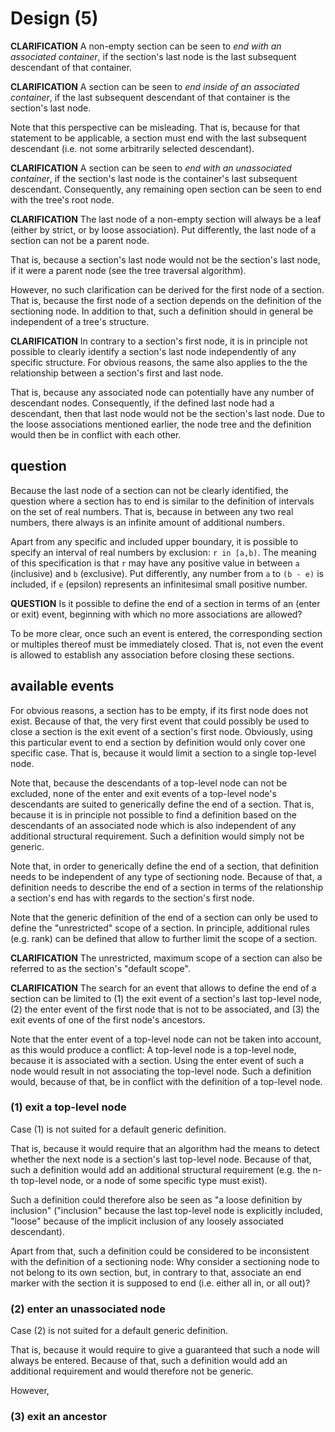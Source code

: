 
<!-- ======================================================================= -->
# Design (5)

**CLARIFICATION**
A non-empty section can be seen to *end with an associated container*, if
the section's last node is the last subsequent descendant of that container.

**CLARIFICATION**
A section can be seen to *end inside of an associated container*, if the
last subsequent descendant of that container is the section's last node.

Note that this perspective can be misleading. That is, because for that
statement to be applicable, a section must end with the last subsequent
descendant (i.e. not some arbitrarily selected descendant).

**CLARIFICATION**
A section can be seen to *end with an unassociated container*, if the section's
last node is the container's last subsequent descendant. Consequently, any
remaining open section can be seen to end with the tree's root node.

**CLARIFICATION**
The last node of a non-empty section will always be a leaf (either by strict,
or by loose association). Put differently, the last node of a section can not
be a parent node.

That is, because a section's last node would not be the section's last node,
if it were a parent node (see the tree traversal algorithm).

However, no such clarification can be derived for the first node of a section.
That is, because the first node of a section depends on the definition of the
sectioning node. In addition to that, such a definition should in general be
independent of a tree's structure.

**CLARIFICATION**
In contrary to a section's first node, it is in principle not possible to
clearly identify a section's last node independently of any specific structure.
For obvious reasons, the same also applies to the the relationship between a
section's first and last node.

That is, because any associated node can potentially have any number of
descendant nodes. Consequently, if the defined last node had a descendant,
then that last node would not be the section's last node. Due to the loose
associations mentioned earlier, the node tree and the definition would then
be in conflict with each other.

<!-- ======================================================================= -->
## question

Because the last node of a section can not be clearly identified, the question
where a section has to end is similar to the definition of intervals on the set
of real numbers. That is, because in between any two real numbers, there always
is an infinite amount of additional numbers.

Apart from any specific and included upper boundary, it is possible to specify
an interval of real numbers by exclusion: `r in [a,b)`. The meaning of this
specification is that `r` may have any positive value in between `a` (inclusive)
and `b` (exclusive). Put differently, any number from `a` to `(b - e)` is
included, if `e` (epsilon) represents an infinitesimal small positive number.

**QUESTION**
Is it possible to define the end of a section in terms of an (enter or exit)
event, beginning with which no more associations are allowed?

To be more clear, once such an event is entered, the corresponding section or
multiples thereof must be immediately closed. That is, not even the event is
allowed to establish any association before closing these sections.

<!-- ======================================================================= -->
## available events

For obvious reasons, a section has to be empty, if its first node does not
exist. Because of that, the very first event that could possibly be used
to close a section is the exit event of a section's first node. Obviously,
using this particular event to end a section by definition would only cover
one specific case. That is, because it would limit a section to a single
top-level node.

Note that, because the descendants of a top-level node can not be excluded,
none of the enter and exit events of a top-level node's descendants are suited
to generically define the end of a section. That is, because it is in principle
not possible to find a definition based on the descendants of an associated node
which is also independent of any additional structural requirement.
Such a definition would simply not be generic.

Note that, in order to generically define the end of a section, that definition
needs to be independent of any type of sectioning node. Because of that, a
definition needs to describe the end of a section in terms of the relationship
a section's end has with regards to the section's first node.

Note that the generic definition of the end of a section can only be used to
define the "unrestricted" scope of a section. In principle, additional rules
(e.g. rank) can be defined that allow to further limit the scope of a section.

**CLARIFICATION**
The unrestricted, maximum scope of a section can also be referred to as the
section's "default scope".

**CLARIFICATION**
The search for an event that allows to define the end of a section can be
limited to (1) the exit event of a section's last top-level node,
(2) the enter event of the first node that is not to be associated, and
(3) the exit events of one of the first node's ancestors.

Note that the enter event of a top-level node can not be taken into account, as
this would produce a conflict: A top-level node is a top-level node, because it
is associated with a section. Using the enter event of such a node would result
in not associating the top-level node. Such a definition would, because of that,
be in conflict with the definition of a top-level node.

### (1) exit a top-level node

Case (1) is not suited for a default generic definition.

That is, because it would require that an algorithm had the means to detect
whether the next node is a section's last top-level node. Because of that,
such a definition would add an additional structural requirement (e.g. the
n-th top-level node, or a node of some specific type must exist).

Such a definition could therefore also be seen as "a loose definition by
inclusion" ("inclusion" because the last top-level node is explicitly included,
"loose" because of the implicit inclusion of any loosely associated descendant).

Apart from that, such a definition could be considered to be inconsistent with
the definition of a sectioning node: Why consider a sectioning node to not
belong to its own section, but, in contrary to that, associate an end marker
with the section it is supposed to end (i.e. either all in, or all out)?

### (2) enter an unassociated node

Case (2) is not suited for a default generic definition.

That is, because it would require to give a guaranteed that such a node will
always be entered. Because of that, such a definition would add an additional
requirement and would therefore not be generic.

However, 

### (3) exit an ancestor

